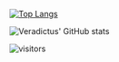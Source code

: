 [![Top Langs](https://github-readme-stats.vercel.app/api/top-langs/?username=Veradictus&layout=compact&theme=radical&count_private=true)](https://github.com/anuraghazra/github-readme-stats)

![Veradictus' GitHub stats](https://github-readme-stats.vercel.app/api?username=Veradictus&show_icons=true&theme=radical&count_private=true)

![visitors](https://visitor-badge.laobi.icu/badge?page_id=Veradictus.Veradictus)


<!--
**Veradictus/Veradictus** is a ✨ _special_ ✨ repository because its `README.md` (this file) appears on your GitHub profile.

Here are some ideas to get you started:

- 🔭 I’m currently working on ...
- 🌱 I’m currently learning ...
- 👯 I’m looking to collaborate on ...
- 🤔 I’m looking for help with ...
- 💬 Ask me about ...
- 📫 How to reach me: ...
- 😄 Pronouns: ...
- ⚡ Fun fact: ...
-->
